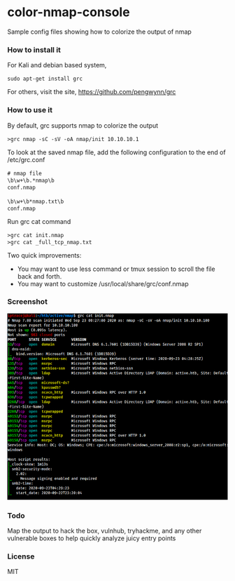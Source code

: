 # color-nmap-console

Sample config files showing how to colorize the output of nmap

### How to install it 

For Kali and debian based system,
    
    sudo apt-get install grc

For others, visit the site, https://github.com/pengwynn/grc


### How to use it 
 
By default, grc supports nmap to colorize the output

    >grc nmap -sC -sV -oA nmap/init 10.10.10.1

To look at the saved nmap file, add the following configuration to the end of /etc/grc.conf

    # nmap file
    \b\w+\b.*nmap\b
    conf.nmap

    \b\w+\b*nmap.txt\b
    conf.nmap

Run grc cat command

    >grc cat init.nmap 
    >grc cat _full_tcp_nmap.txt

Two quick improvements: 
  - You may want to use less command or tmux session to scroll the file back and forth. 
  - You may want to customize /usr/local/share/grc/conf.nmap

### Screenshot

![default colored nmap output](screenshot.png)


### Todo

Map the output to hack the box, vulnhub, tryhackme, and any other vulnerable boxes to help quickly analyze juicy entry points 

### License

MIT  

